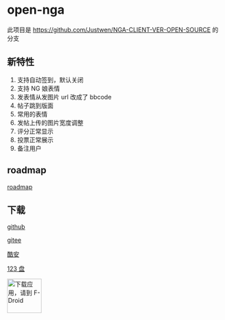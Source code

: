 # open-nga

此项目是 https://github.com/Justwen/NGA-CLIENT-VER-OPEN-SOURCE 的分支

## 新特性

1. 支持自动签到，默认关闭
2. 支持 NG 娘表情
3. 发表情从发图片 url 改成了 bbcode
4. 帖子跳到版面
5. 常用的表情
6. 发帖上传的图片宽度调整
7. 评分正常显示
8. 投票正常展示
9. 备注用户

## roadmap

[roadmap](https://github.com/mlzzen/open-nga/issues/1)

## 下载

[github](https://github.com/mlzzen/open-nga/releases)

[gitee](https://gitee.com/mlzzen/open-nga/releases)

[酷安](https://www.coolapk.com/u/1683318)

[123 盘](https://www.123pan.com/s/q6P8jv-mB9Fd.html)

[<img src="https://fdroid.gitlab.io/artwork/badge/get-it-on-zh-hans.png"
    alt="下载应用，请到 F-Droid"
    height="80">](https://f-droid.org/packages/dev.mlzzen.androidnga)

